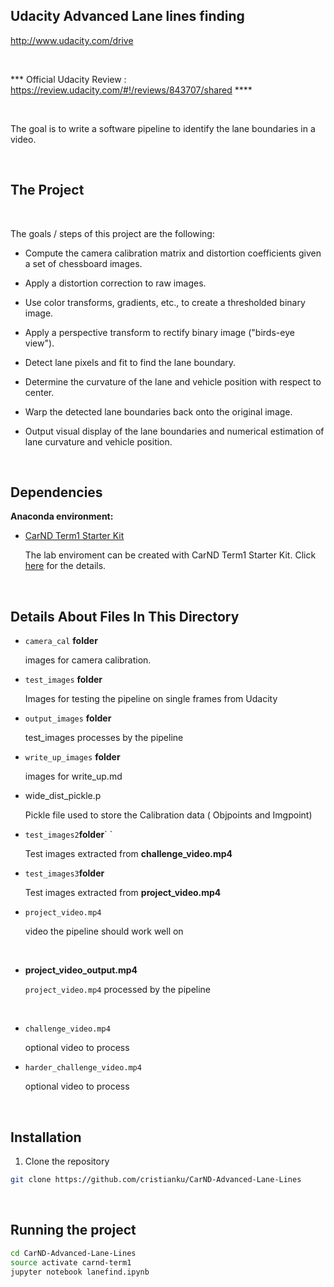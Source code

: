 Udacity Advanced Lane lines finding
-----------------------------------

<http://www.udacity.com/drive>

 

\*\*\* Official Udacity Review :
<https://review.udacity.com/#!/reviews/843707/shared> \*\*\*\*

 

The goal is to write a software pipeline to identify the lane boundaries in a
video.

 

The Project
-----------

 

The goals / steps of this project are the following:

-   Compute the camera calibration matrix and distortion coefficients given a
    set of chessboard images.

-   Apply a distortion correction to raw images.

-   Use color transforms, gradients, etc., to create a thresholded binary image.

-   Apply a perspective transform to rectify binary image ("birds-eye view").

-   Detect lane pixels and fit to find the lane boundary.

-   Determine the curvature of the lane and vehicle position with respect to
    center.

-   Warp the detected lane boundaries back onto the original image.

-   Output visual display of the lane boundaries and numerical estimation of
    lane curvature and vehicle position.

 

Dependencies
------------

**Anaconda environment:**

-   [CarND Term1 Starter
    Kit](https://github.com/udacity/CarND-Term1-Starter-Kit)

    The lab enviroment can be created with CarND Term1 Starter Kit. Click
    [here](https://github.com/udacity/CarND-Term1-Starter-Kit/blob/master/README.md)
    for the details.

 

Details About Files In This Directory
-------------------------------------

-   `camera_cal` **folder**

    images for camera calibration.

-   `test_images` **folder**

    Images for testing the pipeline on single frames from Udacity

-   `output_images` **folder**

    test_images processes by the pipeline

-   `write_up_images` **folder**

    images for write_up.md

-   wide_dist_pickle.p

    Pickle file used to store the Calibration data ( Objpoints and Imgpoint)

-   `test_images2`**folder**\` \`

    Test images extracted from **challenge_video.mp4**

-   `test_images3`**folder**

    Test images extracted from **project_video.mp4**

-   `project_video.mp4`

    video the pipeline should work well on

     

-   **project_video_output.mp4**

    `project_video.mp4` processed by the pipeline

 

-   `challenge_video.mp4`

    optional video to process

-   `harder_challenge_video.mp4`

    optional video to process

     

Installation
------------

1.  Clone the repository

~~~~~~~~~~~~~~~~~~~~~~~~~~~~~~~~~~~~~~~~~~~~~~~~~~~~~~~~~~~~~~~~~~~~~~~~~~~~~ sh
git clone https://github.com/cristianku/CarND-Advanced-Lane-Lines
~~~~~~~~~~~~~~~~~~~~~~~~~~~~~~~~~~~~~~~~~~~~~~~~~~~~~~~~~~~~~~~~~~~~~~~~~~~~~~~~

 

Running the project
-------------------

~~~~~~~~~~~~~~~~~~~~~~~~~~~~~~~~~~~~~~~~~~~~~~~~~~~~~~~~~~~~~~~~~~~~~~~~~~~~~ sh
cd CarND-Advanced-Lane-Lines
source activate carnd-term1
jupyter notebook lanefind.ipynb
~~~~~~~~~~~~~~~~~~~~~~~~~~~~~~~~~~~~~~~~~~~~~~~~~~~~~~~~~~~~~~~~~~~~~~~~~~~~~~~~

 
-
